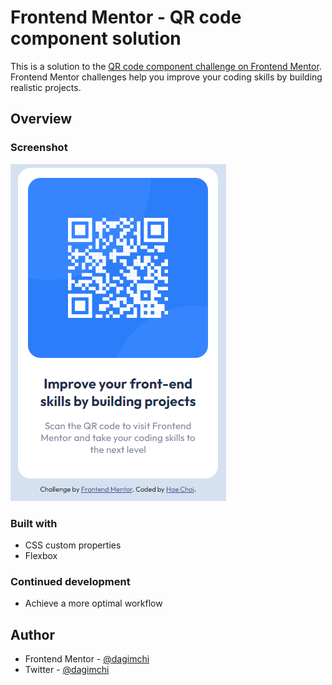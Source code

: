 # Frontend Mentor - QR code component solution

This is a solution to the [QR code component challenge on Frontend Mentor](https://www.frontendmentor.io/challenges/qr-code-component-iux_sIO_H). Frontend Mentor challenges help you improve your coding skills by building realistic projects.

## Overview

### Screenshot

![](ss.png)

### Built with

- CSS custom properties
- Flexbox

### Continued development

- Achieve a more optimal workflow

## Author

- Frontend Mentor - [@dagimchi](https://www.frontendmentor.io/profile/dagimchi)
- Twitter - [@dagimchi](https://www.twitter.com/dagimchi)
